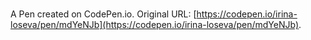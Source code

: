 # 

A Pen created on CodePen.io. Original URL: [https://codepen.io/irina-loseva/pen/mdYeNJb](https://codepen.io/irina-loseva/pen/mdYeNJb).

